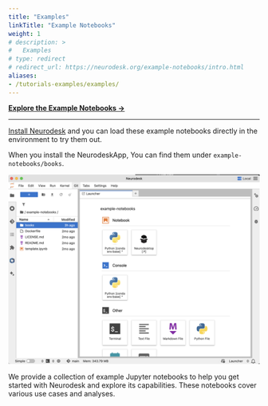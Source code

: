 ```yaml
---
title: "Examples"
linkTitle: "Example Notebooks"
weight: 1
# description: >
#   Examples
# type: redirect
# redirect_url: https://neurodesk.org/example-notebooks/intro.html
aliases:
- /tutorials-examples/examples/
---
```


**<a href="https://neurodesk.org/example-notebooks/intro.html" target="_blank" rel="noopener noreferrer">Explore the Example Notebooks &rarr;</a>**

--- 

[Install Neurodesk](https://neurodesk.org/docs/getting-started) and you can load these example notebooks directly in the environment to try them out. 

When you install the NeurodeskApp, You can find them under ```example-notebooks/books```.

![button](/static/tutorials-examples/examples/NeurodeskApp-example.png)

We provide a collection of example Jupyter notebooks to help you get started with Neurodesk and explore its capabilities. These notebooks cover various use cases and analyses.
